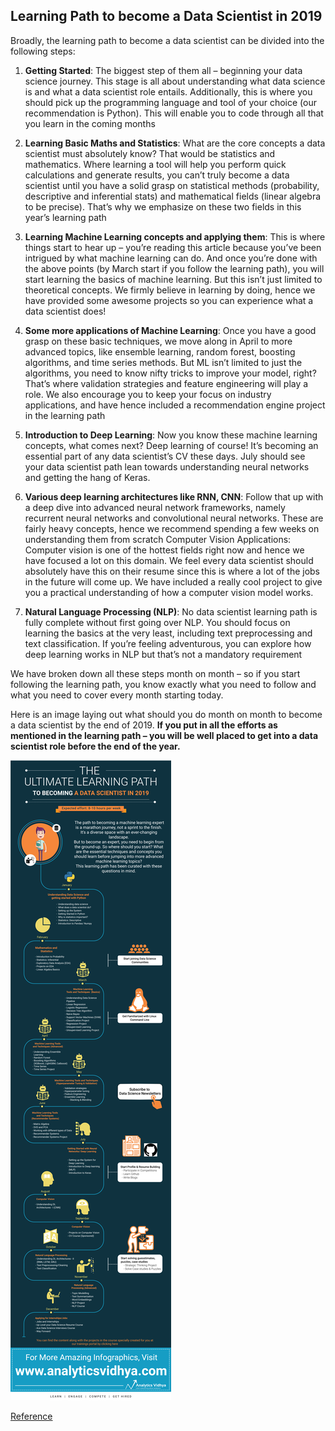 ## Learning Path to become a Data Scientist in 2019

Broadly, the learning path to become a data scientist can be divided into the following steps:

1. **Getting Started**: The biggest step of them all – beginning your data science journey. This stage is all about understanding what data science is and what a data scientist role entails. Additionally, this is where you should pick up the programming language and tool of your choice (our recommendation is Python). This will enable you to code through all that you learn in the coming months

2. **Learning Basic Maths and Statistics**: What are the core concepts a data scientist must absolutely know? That would be statistics and mathematics. Where learning a tool will help you perform quick calculations and generate results, you can’t truly become a data scientist until you have a solid grasp on statistical methods (probability, descriptive and inferential stats) and mathematical fields (linear algebra to be precise). That’s why we emphasize on these two fields in this year’s learning path

3. **Learning Machine Learning concepts and applying them**: This is where things start to hear up – you’re reading this article because you’ve been intrigued by what machine learning can do. And once you’re done with the above points (by March start if you follow the learning path), you will start learning the basics of machine learning. But this isn’t just limited to theoretical concepts. We firmly believe in learning by doing, hence we have provided some awesome projects so you can experience what a data scientist does!

4. **Some more applications of Machine Learning**: Once you have a good grasp on these basic techniques, we move along in April to more advanced topics, like ensemble learning, random forest, boosting algorithms, and time series methods. But ML isn’t limited to just the algorithms, you need to know nifty tricks to improve your model, right? That’s where validation strategies and feature engineering will play a role. We also encourage you to keep your focus on industry applications, and have hence included a recommendation engine project in the learning path

5. **Introduction to Deep Learning**: Now you know these machine learning concepts, what comes next? Deep learning of course! It’s becoming an essential part of any data scientist’s CV these days. July should see your data scientist path lean towards understanding neural networks and getting the hang of Keras.

6. **Various deep learning architectures like RNN, CNN**: Follow that up with a deep dive into advanced neural network frameworks, namely recurrent neural networks and convolutional neural networks. These are fairly heavy concepts, hence we recommend spending a few weeks on understanding them from scratch
Computer Vision Applications: Computer vision is one of the hottest fields right now and hence we have focused a lot on this domain. We feel every data scientist should absolutely have this on their resume since this is where a lot of the jobs in the future will come up. We have included a really cool project to give you a practical understanding of how a computer vision model works.

7. **Natural Language Processing (NLP)**: No data scientist learning path is fully complete without first going over NLP. You should focus on learning the basics at the very least, including text preprocessing and text classification. If you’re feeling adventurous, you can explore how deep learning works in NLP but that’s not a mandatory requirement


We have broken down all these steps month on month – so if you start following the learning path, you know exactly what you need to follow and what you need to cover every month starting today.

Here is an image laying out what should you do month on month to become a data scientist by the end of 2019. **If you put in all the efforts as mentioned in the learning path – you will be well placed to get into a data scientist role before the end of the year.**


![alt text](Data-Scientist-Learning-Path.png)

[Reference](https://www.analyticsvidhya.com)